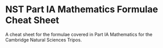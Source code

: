 # NST Part IA Mathematics Formulae Cheat Sheet
A cheat sheet for the formulae covered in Part IA Mathematics for the Cambridge Natural Sciences Tripos.
